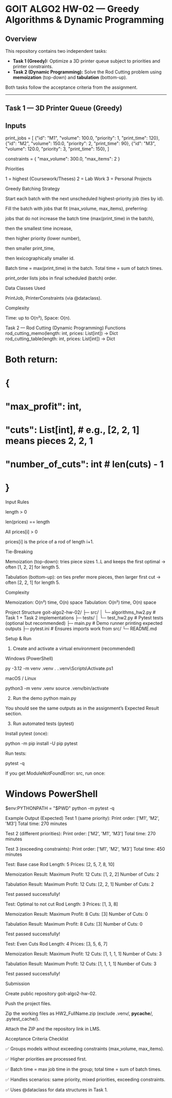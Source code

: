 # GOIT ALGO2 HW-02 — Greedy Algorithms & Dynamic Programming

## Overview
This repository contains two independent tasks:

- **Task 1 (Greedy):** Optimize a 3D printer queue subject to priorities and printer constraints.
- **Task 2 (Dynamic Programming):** Solve the Rod Cutting problem using **memoization** (top-down) and **tabulation** (bottom-up).

Both tasks follow the acceptance criteria from the assignment.

---

## Task 1 — 3D Printer Queue (Greedy)


##  Inputs
print_jobs = [
  {"id": "M1", "volume": 100.0, "priority": 1, "print_time": 120},
  {"id": "M2", "volume": 150.0, "priority": 2, "print_time": 90},
  {"id": "M3", "volume": 120.0, "priority": 3, "print_time": 150},
]

constraints = {
  "max_volume": 300.0,
  "max_items": 2
}

Priorities

1 = highest (Coursework/Theses)
2 = Lab Work
3 = Personal Projects

Greedy Batching Strategy

Start each batch with the next unscheduled highest-priority job (ties by id).

Fill the batch with jobs that fit (max_volume, max_items), preferring:

jobs that do not increase the batch time (max(print_time) in the batch),

then the smallest time increase,

then higher priority (lower number),

then smaller print_time,

then lexicographically smaller id.

Batch time = max(print_time) in the batch. Total time = sum of batch times.

print_order lists jobs in final scheduled (batch) order.

Data Classes Used

PrintJob, PrinterConstraints (via @dataclass).

Complexity

Time: up to O(n²), Space: O(n).

Task 2 — Rod Cutting (Dynamic Programming)
Functions
rod_cutting_memo(length: int, prices: List[int]) -> Dict
rod_cutting_table(length: int, prices: List[int]) -> Dict
# Both return:
# {
#   "max_profit": int,
#   "cuts": List[int],        # e.g., [2, 2, 1] means pieces 2, 2, 1
#   "number_of_cuts": int     # len(cuts) - 1
# }

Input Rules

length > 0

len(prices) == length

All prices[i] > 0

prices[i] is the price of a rod of length i+1.

Tie-Breaking

Memoization (top-down): tries piece sizes 1..L and keeps the first optimal → often [1, 2, 2] for length 5.

Tabulation (bottom-up): on ties prefer more pieces, then larger first cut → often [2, 2, 1] for length 5.

Complexity

Memoization: O(n²) time, O(n) space
Tabulation: O(n²) time, O(n) space

Project Structure
goit-algo2-hw-02/
├─ src/
│  └─ algorithms_hw2.py         # Task 1 + Task 2 implementations
├─ tests/
│  └─ test_hw2.py               # Pytest tests (optional but recommended)
├─ main.py                      # Demo runner printing expected outputs
├─ pytest.ini                   # Ensures imports work from src/
└─ README.md

Setup & Run
1) Create and activate a virtual environment (recommended)

Windows (PowerShell)

py -3.12 -m venv .venv
. .\.venv\Scripts\Activate.ps1


macOS / Linux

python3 -m venv .venv
source .venv/bin/activate

2) Run the demo
python main.py


You should see the same outputs as in the assignment’s Expected Result section.

3) Run automated tests (pytest)

Install pytest (once):

python -m pip install -U pip pytest


Run tests:

pytest -q


If you get ModuleNotFoundError: src, run once:

# Windows PowerShell
$env:PYTHONPATH = "$PWD"
python -m pytest -q

Example Output (Expected)
Test 1 (same priority):
Print order: ['M1', 'M2', 'M3']
Total time: 270 minutes

Test 2 (different priorities):
Print order: ['M2', 'M1', 'M3']
Total time: 270 minutes

Test 3 (exceeding constraints):
Print order: ['M1', 'M2', 'M3']
Total time: 450 minutes

Test: Base case
Rod Length: 5
Prices: [2, 5, 7, 8, 10]

Memoization Result:
Maximum Profit: 12
Cuts: [1, 2, 2]
Number of Cuts: 2

Tabulation Result:
Maximum Profit: 12
Cuts: [2, 2, 1]
Number of Cuts: 2

Test passed successfully!

Test: Optimal to not cut
Rod Length: 3
Prices: [1, 3, 8]

Memoization Result:
Maximum Profit: 8
Cuts: [3]
Number of Cuts: 0

Tabulation Result:
Maximum Profit: 8
Cuts: [3]
Number of Cuts: 0

Test passed successfully!

Test: Even Cuts
Rod Length: 4
Prices: [3, 5, 6, 7]

Memoization Result:
Maximum Profit: 12
Cuts: [1, 1, 1, 1]
Number of Cuts: 3

Tabulation Result:
Maximum Profit: 12
Cuts: [1, 1, 1, 1]
Number of Cuts: 3

Test passed successfully!

Submission

Create public repository goit-algo2-hw-02.

Push the project files.

Zip the working files as HW2_FullName.zip (exclude .venv/, __pycache__/, .pytest_cache/).

Attach the ZIP and the repository link in LMS.

Acceptance Criteria Checklist

✅ Groups models without exceeding constraints (max_volume, max_items).

✅ Higher priorities are processed first.

✅ Batch time = max job time in the group; total time = sum of batch times.

✅ Handles scenarios: same priority, mixed priorities, exceeding constraints.

✅ Uses @dataclass for data structures in Task 1.




